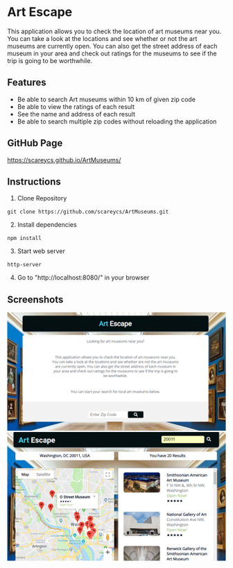 <h1>Art Escape</h1>

This application allows you to check the location of art museums near you. You can take a look at the locations and see whether or not the art museums are currently open. You can also get the street address of each museum in your area and check out ratings for the museums to see if the trip is going to be worthwhile.

<h2>Features</h2>

- Be able to search Art museums within 10 km of given zip code
- Be able to view the ratings of each result
- See the name and address of each result
- Be able to search multiple zip codes without reloading the application

<h2>GitHub Page</h2>

https://scareycs.github.io/ArtMuseums/

<h2>Instructions</h2>

1. Clone Repository
```
git clone https://github.com/scareycs/ArtMuseums.git
```
2. Install dependencies
```
npm install
```
3. Start web server
```
http-server
```
4. Go to "http://localhost:8080/" in your browser



<h2>Screenshots</h2>

<img src="./Capture.PNG" alt="initial screen">
<img src="./Capture4.PNG" alt="results page">
